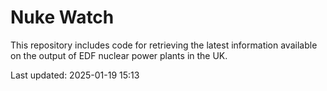 # Nuke Watch

This repository includes code for retrieving the latest information available on the output of EDF nuclear power plants in the UK.

Last updated: 2025-01-19 15:13